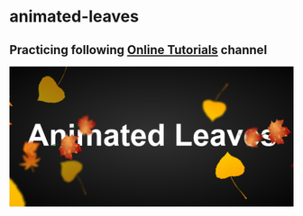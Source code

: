 # animated-leaves

## Practicing following  [Online Tutorials](https://www.youtube.com/channel/UCbwXnUipZsLfUckBPsC7Jog) channel

![alt text](https://github.com/m-mrzl/animated-leaves/blob/main/Screen%20%20animated%20leaves.png)
